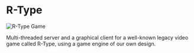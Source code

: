 # R-Type

![R-Type Game](https://i.imgur.com/DnVU1l5.png)

Multi-threaded server and a graphical client for a well-known legacy video game called R-Type, using a game engine of our own design.
